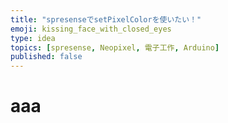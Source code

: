 ```yaml
---
title: "spresenseでsetPixelColorを使いたい！"
emoji: kissing_face_with_closed_eyes
type: idea
topics: [spresense, Neopixel, 電子工作, Arduino]
published: false
---
```


# aaa